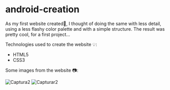 # android-creation

As my first website created🥇, I thought of doing the same with less detail, using a less flashy color palette and with a simple structure. The result was pretty cool, for a first project...

Technologies used to create the website 💡:
- HTML5
- CSS3

Some images from the website 📷:

![Captura2](https://user-images.githubusercontent.com/108103167/200588411-28136f35-1e5b-40b4-a6e6-cb92df7618b7.png)
![Capturar2](https://user-images.githubusercontent.com/108103167/200586849-77f8c3fd-271d-4391-9fd2-c09cae5cf7ff.PNG)

 
